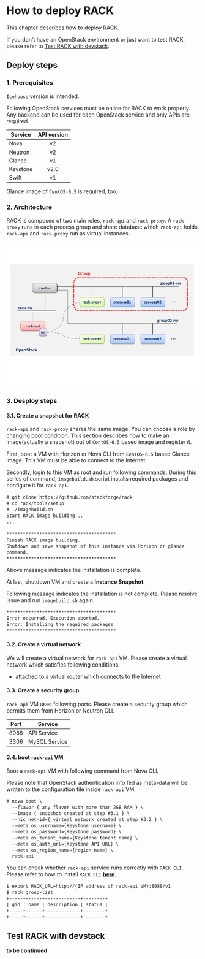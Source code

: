 # How to deploy RACK

This chapter describes how to deploy RACK.

If you don't have an OpenStack environment or just want to test RACK, please refer to [Test RACK with devstack](#procedure2).

## Deploy steps

### 1. Prerequisites

`Icehouse` version is intended.

Following OpenStack services must be online for RACK to work properly. Any backend can be used for each OpenStack service and only APIs are required.

| Service  | API version |
| -------- |:-----------:|
| Nova     | v2          |
| Neutron  | v2          |
| Glance   | v1          |
| Keystone | v2.0        |
| Swift    | v1          |

Glance image of `CentOS-6.5` is required, too.



### 2. Architecture

RACK is composed of two main roles, `rack-api` and `rack-proxy`. A `rack-proxy` runs in each process group and share database which `rack-api` holds.
`rack-api` and `rack-proxy` run as virtual instances.

![network-topology](network-topology.png "network-topology")


### 3. Desploy steps

#### 3.1. Create a snapshot for RACK

`rack-api` and `rack-proxy` shares the same image. You can choose a role by changing boot condition. This section describes how to make an image(actually a snapshot) out of `CentOS-6.5` based image and register it.

First, boot a VM with Horizon or Nova CLI from `CentOS-6.5` based Glance image. This VM must be able to connect to the Internet.

Secondly, login to this VM as root and run following commands.
During this series of command, `imagebuild.sh` script installs required packages and configure it for `rack-api`.

```
# git clone https://github.com/stackforge/rack
# cd rack/tools/setup
# ./imagebuild.sh
Start RACK image building...
...

****************************************
Finish RACK image building.
Shutdown and save snapshot of this instance via Horizon or glance command.
****************************************
```

Above message indicates the installation is complete. 

At last, shutdown VM and create a **Instance Snapshot**.


Following message indicates the installation is not complete. Please resolve issue and run `imagebuild.sh` again.

```
****************************************
Error occurred. Execution aborted.
Error: Installing the required packages
****************************************
```


#### 3.2. Create a virtual network

We will create a virtual network for `rack-api` VM.
Please create a virtual network which satisfies following conditions.

- attached to a virtual router which connects to the Internet


#### 3.3. Create a security group

`rack-api` VM uses following ports.
Please create a security group which permits them from Horizon or Neutron CLI.


| Port  | Service           |
|:-----:| ----------------- |
| 8088  | API Service       |
| 3306  | MySQL Service     |


#### 3.4. boot `rack-api` VM

Boot a `rack-api` VM with following command from Nova CLI.

Please note that OpenStack authentication info fed as meta-data will be written to the configuration file inside `rack-api` VM.


```
# nova boot \
  --flavor { any flavor with more than 2GB RAM } \
  --image { snapshot created at step #3.1 } \
  --nic net-id={ virtual network created at step #3.2 } \
  --meta os_username={Keystone username} \
  --meta os_password={Keystone password} \
  --meta os_tenant_name={Keystone tenant name} \
  --meta os_auth_url={Keystone API URL} \
  --meta os_region_name={region name} \
  rack-api
```

You can check whether `rack-api` service runs correctly with `RACK CLI`.
Please refer to how to install `RACK CLI` [**here**](https://github.com/stackforge/python-rackclient).

```
$ export RACK_URL=http://{IP address of rack-api VM}:8088/v1
$ rack group-list
+-----+------+-------------+--------+
| gid | name | description | status |
+-----+------+-------------+--------+
+-----+------+-------------+--------+
```



## <a name="procedure2">Test RACK with devstack</a>

**to be continued**
